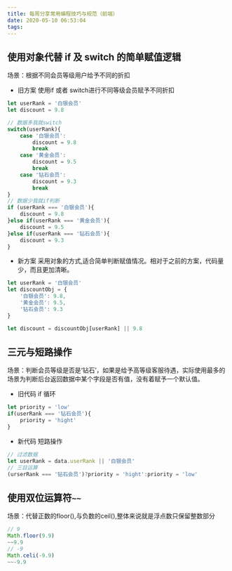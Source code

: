 ```yaml
---
title: 每周分享常用编程技巧与规范（前端）
date: 2020-05-10 06:53:04
tags:
---
```



## 使用对象代替 if 及 switch  的简单赋值逻辑

场景：根据不同会员等级用户给予不同的折扣

- 旧方案 使用if 或者 switch进行不同等级会员赋予不同折扣
  
```js
let userRank = '白银会员'
let discount = 9.8

// 数据多我就switch
switch(userRank){
    case '白银会员':
        discount = 9.8
        break
    case '黄金会员':
        discount = 9.5
        break
    case '钻石会员':
        discount = 9.3
        break
}
// 数据少我就if判断
if (userRank === '白银会员'){
    discount = 9.8
}else if(userRank === '黄金会员'){
    discount = 9.5
}else if(userRank === '钻石会员'){
    discount = 9.3
}
```

- 新方案 采用对象的方式,适合简单判断赋值情况。相对于之前的方案，代码量少，而且更加清晰。

```js
let userRank = '白银会员'
let discountObj = {
    '白银会员': 9.8,
    '黄金会员': 9.5,
    '钻石会员': 9.3
}

let discount = discountObj[userRank] || 9.8
```
  
## 三元与短路操作

场景：判断会员等级是否是‘钻石’，如果是给予高等级客服待遇，实际使用最多的场景为判断后台返回数据中某个字段是否有值，没有着赋予一个默认值。

- 旧代码 if 循环

```js
let priority = 'low'
if(userRank === '钻石会员'){
    priority = 'hight'
}
```

- 新代码 短路操作

```js
// 过滤数据
let userRank = data.userRank || '白银会员'
// 三目运算
(urserRank === '钻石会员')?priority = 'hight':priority = 'low'
```

## 使用双位运算符`~~`

场景：代替正数的floor(),与负数的ceil(),整体来说就是浮点数只保留整数部分

```js
// 9
Math.floor(9.9)
~~9.9
// -9
Math.celi(-9.9)
~~-9.9
```
